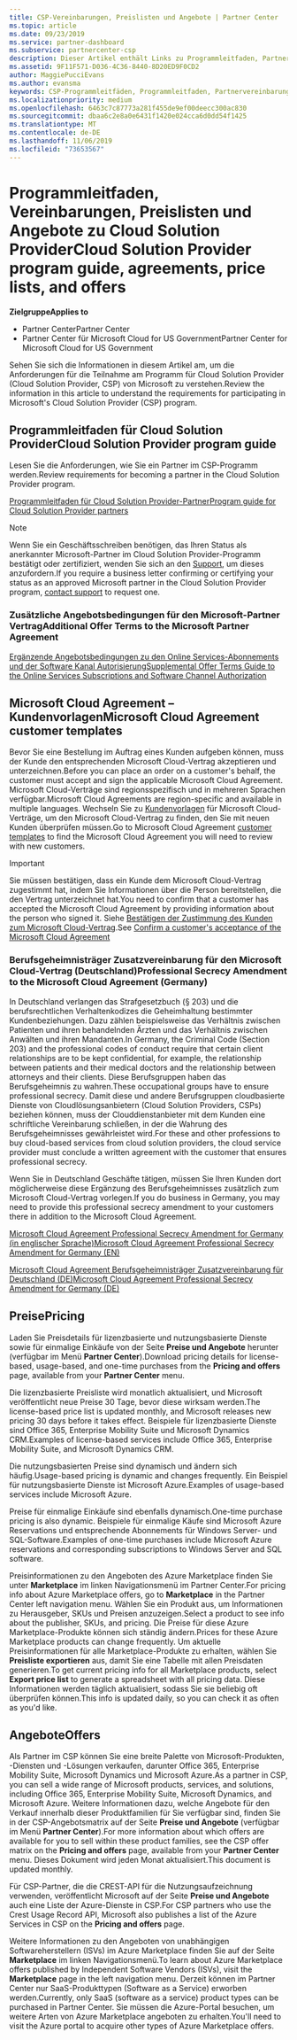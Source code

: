```yaml
---
title: CSP-Vereinbarungen, Preislisten und Angebote | Partner Center
ms.topic: article
ms.date: 09/23/2019
ms.service: partner-dashboard
ms.subservice: partnercenter-csp
description: Dieser Artikel enthält Links zu Programmleitfaden, Partnervereinbarungen, Kundenverträgen, Preislisten und Angeboten für Cloud Solution Provider.
ms.assetid: 9F11F571-D036-4C36-8440-8D20ED9F0CD2
author: MaggiePucciEvans
ms.author: evansma
keywords: CSP-Programmleitfäden, Programmleitfaden, Partnervereinbarungen, Kundenvereinbarung, Preislisten, Angebote
ms.localizationpriority: medium
ms.openlocfilehash: 6463c7c87773a281f455de9ef00deecc300ac830
ms.sourcegitcommit: dbaa6c2e8a0e6431f1420e024cca6d0dd54f1425
ms.translationtype: MT
ms.contentlocale: de-DE
ms.lasthandoff: 11/06/2019
ms.locfileid: "73653567"
---
```

# <a name="cloud-solution-provider-program-guide-agreements-price-lists-and-offers"></a><span data-ttu-id="ac19e-104">Programmleitfaden, Vereinbarungen, Preislisten und Angebote zu Cloud Solution Provider</span><span class="sxs-lookup"><span data-stu-id="ac19e-104">Cloud Solution Provider program guide, agreements, price lists, and offers</span></span>

<span data-ttu-id="ac19e-105">**Zielgruppe**</span><span class="sxs-lookup"><span data-stu-id="ac19e-105">**Applies to**</span></span>

-  <span data-ttu-id="ac19e-106">Partner Center</span><span class="sxs-lookup"><span data-stu-id="ac19e-106">Partner Center</span></span>
-  <span data-ttu-id="ac19e-107">Partner Center für Microsoft Cloud for US Government</span><span class="sxs-lookup"><span data-stu-id="ac19e-107">Partner Center for Microsoft Cloud for US Government</span></span>


<span data-ttu-id="ac19e-108">Sehen Sie sich die Informationen in diesem Artikel am, um die Anforderungen für die Teilnahme am Programm für Cloud Solution Provider (Cloud Solution Provider, CSP) von Microsoft zu verstehen.</span><span class="sxs-lookup"><span data-stu-id="ac19e-108">Review the information in this article to understand the requirements for participating in Microsoft's Cloud Solution Provider (CSP) program.</span></span>

## <a name="cloud-solution-provider-program-guide"></a><span data-ttu-id="ac19e-109">Programmleitfaden für Cloud Solution Provider</span><span class="sxs-lookup"><span data-stu-id="ac19e-109">Cloud Solution Provider program guide</span></span>

<span data-ttu-id="ac19e-110">Lesen Sie die Anforderungen, wie Sie ein Partner im CSP-Programm werden.</span><span class="sxs-lookup"><span data-stu-id="ac19e-110">Review requirements for becoming a partner in the Cloud Solution Provider program.</span></span>

[<span data-ttu-id="ac19e-111">Programmleitfaden für Cloud Solution Provider-Partner</span><span class="sxs-lookup"><span data-stu-id="ac19e-111">Program guide for Cloud Solution Provider partners</span></span>](https://go.microsoft.com/fwlink/p/?LinkId=617100)

>[!Note]
><span data-ttu-id="ac19e-112">Wenn Sie ein Geschäftsschreiben benötigen, das Ihren Status als anerkannter Microsoft-Partner im Cloud Solution Provider-Programm bestätigt oder zertifiziert, wenden Sie sich an den [Support](https://partner.microsoft.com/pcv/servicerequests/create), um dieses anzufordern.</span><span class="sxs-lookup"><span data-stu-id="ac19e-112">If you require a business letter confirming or certifying your status as an approved Microsoft partner in the Cloud Solution Provider program, [contact support](https://partner.microsoft.com/pcv/servicerequests/create) to request one.</span></span>

### <a name="additional-offer-terms-to-the-microsoft-partner-agreement"></a><span data-ttu-id="ac19e-113">Zusätzliche Angebotsbedingungen für den Microsoft-Partner Vertrag</span><span class="sxs-lookup"><span data-stu-id="ac19e-113">Additional Offer Terms to the Microsoft Partner Agreement</span></span>

[<span data-ttu-id="ac19e-114">Ergänzende Angebotsbedingungen zu den Online Services-Abonnements und der Software Kanal Autorisierung</span><span class="sxs-lookup"><span data-stu-id="ac19e-114">Supplemental Offer Terms Guide to the Online Services Subscriptions and Software Channel Authorization</span></span>](https://query.prod.cms.rt.microsoft.com/cms/api/am/binary/RE3NOo7)

## <a name="microsoft-cloud-agreement-customer-templates"></a><span data-ttu-id="ac19e-115">Microsoft Cloud Agreement – Kundenvorlagen</span><span class="sxs-lookup"><span data-stu-id="ac19e-115">Microsoft Cloud Agreement customer templates</span></span>

<span data-ttu-id="ac19e-116">Bevor Sie eine Bestellung im Auftrag eines Kunden aufgeben können, muss der Kunde den entsprechenden Microsoft Cloud-Vertrag akzeptieren und unterzeichnen.</span><span class="sxs-lookup"><span data-stu-id="ac19e-116">Before you can place an order on a customer's behalf, the customer must accept and sign the applicable Microsoft Cloud Agreement.</span></span> <span data-ttu-id="ac19e-117">Microsoft Cloud-Verträge sind regionsspezifisch und in mehreren Sprachen verfügbar.</span><span class="sxs-lookup"><span data-stu-id="ac19e-117">Microsoft Cloud Agreements are region-specific and available in multiple languages.</span></span> <span data-ttu-id="ac19e-118">Wechseln Sie zu [Kundenvorlagen](agreements.md) für Microsoft Cloud-Verträge, um den Microsoft Cloud-Vertrag zu finden, den Sie mit neuen Kunden überprüfen müssen.</span><span class="sxs-lookup"><span data-stu-id="ac19e-118">Go to Microsoft Cloud Agreement [customer templates](agreements.md) to find the Microsoft Cloud Agreement you will need to review with new customers.</span></span>

>[!IMPORTANT]
><span data-ttu-id="ac19e-119">Sie müssen bestätigen, dass ein Kunde dem Microsoft Cloud-Vertrag zugestimmt hat, indem Sie Informationen über die Person bereitstellen, die den Vertrag unterzeichnet hat.</span><span class="sxs-lookup"><span data-stu-id="ac19e-119">You need to confirm that a customer has accepted the Microsoft Cloud Agreement by providing information about the person who signed it.</span></span> <span data-ttu-id="ac19e-120">Siehe [Bestätigen der Zustimmung des Kunden zum Microsoft Cloud-Vertrag](confirm-consent.md).</span><span class="sxs-lookup"><span data-stu-id="ac19e-120">See [Confirm a customer's acceptance of the Microsoft Cloud Agreement](confirm-consent.md)</span></span> 

### <a name="professional-secrecy-amendment-to-the-microsoft-cloud-agreement-germany"></a><span data-ttu-id="ac19e-121">Berufsgeheimnisträger Zusatzvereinbarung für den Microsoft Cloud-Vertrag (Deutschland)</span><span class="sxs-lookup"><span data-stu-id="ac19e-121">Professional Secrecy Amendment to the Microsoft Cloud Agreement (Germany)</span></span>

<span data-ttu-id="ac19e-122">In Deutschland verlangen das Strafgesetzbuch (§ 203) und die berufsrechtlichen Verhaltenkodizes die Geheimhaltung bestimmter Kundenbeziehungen. Dazu zählen beispielsweise das Verhältnis zwischen Patienten und ihren behandelnden Ärzten und das Verhältnis zwischen Anwälten und ihren Mandanten.</span><span class="sxs-lookup"><span data-stu-id="ac19e-122">In Germany, the Criminal Code (Section 203) and the professional codes of conduct require that certain client relationships are to be kept confidential, for example, the relationship between patients and their medical doctors and the relationship between attorneys and their clients.</span></span> <span data-ttu-id="ac19e-123">Diese Berufsgruppen haben das Berufsgeheimnis zu wahren.</span><span class="sxs-lookup"><span data-stu-id="ac19e-123">These occupational groups have to ensure professional secrecy.</span></span> <span data-ttu-id="ac19e-124">Damit diese und andere Berufsgruppen cloudbasierte Dienste von Cloudlösungsanbietern (Cloud Solution Providers, CSPs) beziehen können, muss der Clouddienstanbieter mit dem Kunden eine schriftliche Vereinbarung schließen, in der die Wahrung des Berufsgeheimnisses gewährleistet wird.</span><span class="sxs-lookup"><span data-stu-id="ac19e-124">For these and other professions to buy cloud-based services from cloud solution providers, the cloud service provider must conclude a written agreement with the customer that ensures professional secrecy.</span></span>

<span data-ttu-id="ac19e-125">Wenn Sie in Deutschland Geschäfte tätigen, müssen Sie Ihren Kunden dort möglicherweise diese Ergänzung des Berufsgeheimnisses zusätzlich zum Microsoft Cloud-Vertrag vorlegen.</span><span class="sxs-lookup"><span data-stu-id="ac19e-125">If you do business in Germany, you may need to provide this professional secrecy amendment to your customers there in addition to the Microsoft Cloud Agreement.</span></span>

[<span data-ttu-id="ac19e-126">Microsoft Cloud Agreement Professional Secrecy Amendment for Germany (in englischer Sprache)</span><span class="sxs-lookup"><span data-stu-id="ac19e-126">Microsoft Cloud Agreement Professional Secrecy Amendment for Germany (EN)</span></span>](https://go.microsoft.com/fwlink/?linkid=2030827&clcid=0x409)

[<span data-ttu-id="ac19e-127">Microsoft Cloud Agreement Berufsgeheimnisträger Zusatzvereinbarung für Deutschland (DE)</span><span class="sxs-lookup"><span data-stu-id="ac19e-127">Microsoft Cloud Agreement Professional Secrecy Amendment for Germany (DE)</span></span>](https://go.microsoft.com/fwlink/?linkid=2030827&clcid=0x407)

## <a name="pricing"></a><span data-ttu-id="ac19e-128">Preise</span><span class="sxs-lookup"><span data-stu-id="ac19e-128">Pricing</span></span>

<span data-ttu-id="ac19e-129">Laden Sie Preisdetails für lizenzbasierte und nutzungsbasierte Dienste sowie für einmalige Einkäufe von der Seite **Preise und Angebote** herunter (verfügbar im Menü **Partner Center**).</span><span class="sxs-lookup"><span data-stu-id="ac19e-129">Download pricing details for license-based, usage-based, and one-time purchases from the **Pricing and offers** page, available from your **Partner Center** menu.</span></span>

<span data-ttu-id="ac19e-130">Die lizenzbasierte Preisliste wird monatlich aktualisiert, und Microsoft veröffentlicht neue Preise 30 Tage, bevor diese wirksam werden.</span><span class="sxs-lookup"><span data-stu-id="ac19e-130">The license-based price list is updated monthly, and Microsoft releases new pricing 30 days before it takes effect.</span></span> <span data-ttu-id="ac19e-131">Beispiele für lizenzbasierte Dienste sind Office 365, Enterprise Mobility Suite und Microsoft Dynamics CRM.</span><span class="sxs-lookup"><span data-stu-id="ac19e-131">Examples of license-based services include Office 365, Enterprise Mobility Suite, and Microsoft Dynamics CRM.</span></span> 

<span data-ttu-id="ac19e-132">Die nutzungsbasierten Preise sind dynamisch und ändern sich häufig.</span><span class="sxs-lookup"><span data-stu-id="ac19e-132">Usage-based pricing is dynamic and changes frequently.</span></span> <span data-ttu-id="ac19e-133">Ein Beispiel für nutzungsbasierte Dienste ist Microsoft Azure.</span><span class="sxs-lookup"><span data-stu-id="ac19e-133">Examples of usage-based services include Microsoft Azure.</span></span>

<span data-ttu-id="ac19e-134">Preise für einmalige Einkäufe sind ebenfalls dynamisch.</span><span class="sxs-lookup"><span data-stu-id="ac19e-134">One-time purchase pricing is also dynamic.</span></span> <span data-ttu-id="ac19e-135">Beispiele für einmalige Käufe sind Microsoft Azure Reservations und entsprechende Abonnements für Windows Server- und SQL-Software.</span><span class="sxs-lookup"><span data-stu-id="ac19e-135">Examples of one-time purchases include Microsoft Azure reservations and corresponding subscriptions to Windows Server and SQL software.</span></span>

<span data-ttu-id="ac19e-136">Preisinformationen zu den Angeboten des Azure Marketplace finden Sie unter **Marketplace** im linken Navigationsmenü im Partner Center.</span><span class="sxs-lookup"><span data-stu-id="ac19e-136">For pricing info about Azure Marketplace offers, go to **Marketplace** in the Partner Center left navigation menu.</span></span> <span data-ttu-id="ac19e-137">Wählen Sie ein Produkt aus, um Informationen zu Herausgeber, SKUs und Preisen anzuzeigen.</span><span class="sxs-lookup"><span data-stu-id="ac19e-137">Select a product to see info about the publisher, SKUs, and pricing.</span></span> <span data-ttu-id="ac19e-138">Die Preise für diese Azure Marketplace-Produkte können sich ständig ändern.</span><span class="sxs-lookup"><span data-stu-id="ac19e-138">Prices for these Azure Marketplace products can change frequently.</span></span> <span data-ttu-id="ac19e-139">Um aktuelle Preisinformationen für alle Marketplace-Produkte zu erhalten, wählen Sie **Preisliste exportieren** aus, damit Sie eine Tabelle mit allen Preisdaten generieren.</span><span class="sxs-lookup"><span data-stu-id="ac19e-139">To get current pricing info for all Marketplace products, select **Export price list** to generate a spreadsheet with all pricing data.</span></span> <span data-ttu-id="ac19e-140">Diese Informationen werden täglich aktualisiert, sodass Sie sie beliebig oft überprüfen können.</span><span class="sxs-lookup"><span data-stu-id="ac19e-140">This info is updated daily, so you can check it as often as you'd like.</span></span>

## <a name="offers"></a><span data-ttu-id="ac19e-141">Angebote</span><span class="sxs-lookup"><span data-stu-id="ac19e-141">Offers</span></span>

<span data-ttu-id="ac19e-142">Als Partner im CSP können Sie eine breite Palette von Microsoft-Produkten, -Diensten und -Lösungen verkaufen, darunter Office 365, Enterprise Mobility Suite, Microsoft Dynamics und Microsoft Azure.</span><span class="sxs-lookup"><span data-stu-id="ac19e-142">As a partner in CSP, you can sell a wide range of Microsoft products, services, and solutions, including Office 365, Enterprise Mobility Suite, Microsoft Dynamics, and Microsoft Azure.</span></span> <span data-ttu-id="ac19e-143">Weitere Informationen dazu, welche Angebote für den Verkauf innerhalb dieser Produktfamilien für Sie verfügbar sind, finden Sie in der CSP-Angebotsmatrix auf der Seite **Preise und Angebote** (verfügbar im Menü **Partner Center**).</span><span class="sxs-lookup"><span data-stu-id="ac19e-143">For more information about which offers are available for you to sell within these product families, see the CSP offer matrix on the **Pricing and offers** page, available from your **Partner Center** menu.</span></span> <span data-ttu-id="ac19e-144">Dieses Dokument wird jeden Monat aktualisiert.</span><span class="sxs-lookup"><span data-stu-id="ac19e-144">This document is updated monthly.</span></span>

<span data-ttu-id="ac19e-145">Für CSP-Partner, die die CREST-API für die Nutzungsaufzeichnung verwenden, veröffentlicht Microsoft auf der Seite **Preise und Angebote** auch eine Liste der Azure-Dienste in CSP.</span><span class="sxs-lookup"><span data-stu-id="ac19e-145">For CSP partners who use the Crest Usage Record API, Microsoft also publishes a list of the Azure Services in CSP on the **Pricing and offers** page.</span></span>

<span data-ttu-id="ac19e-146">Weitere Informationen zu den Angeboten von unabhängigen Softwareherstellern (ISVs) im Azure Marketplace finden Sie auf der Seite **Marketplace** im linken Navigationsmenü.</span><span class="sxs-lookup"><span data-stu-id="ac19e-146">To learn about Azure Marketplace offers published by Independent Software Vendors  (ISVs), visit the **Marketplace** page in the left navigation menu.</span></span> <span data-ttu-id="ac19e-147">Derzeit können im Partner Center nur SaaS-Produkttypen (Software as a Service) erworben werden.</span><span class="sxs-lookup"><span data-stu-id="ac19e-147">Currently, only SaaS (software as a service) product types can be purchased in Partner Center.</span></span> <span data-ttu-id="ac19e-148">Sie müssen die Azure-Portal besuchen, um weitere Arten von Azure Marketplace angeboten zu erhalten.</span><span class="sxs-lookup"><span data-stu-id="ac19e-148">You'll need to visit the Azure portal to acquire other types of Azure Marketplace offers.</span></span>
